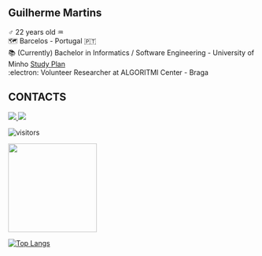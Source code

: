 ## Guilherme Martins

:male_sign: 22 years old :aquarius: <br>
🗺️ Barcelos - Portugal :portugal: <br>
📚 (Currently) Bachelor in Informatics / Software Engineering - University of Minho <a href="https://www.eng.uminho.pt/en/study/_layouts/15/UMinho.PortaisUOEI.UI/Pages/CatalogoCursoDetail.aspx?itemId=4699&catId=14" target="_blank">Study Plan</a>
 <br>
:electron: Volunteer Researcher at ALGORITMI Center - Braga <br>

## CONTACTS
  
<div> 
  <a href="mailto:guissmartins.work@gmail.com" target="_blank">
    <img src="https://img.shields.io/badge/Gmail-D14836?style=for-the-badge&logo=gmail&logoColor=white">
    </a>
  <a href="https://www.linkedin.com/in/guilherme-martins-92024614b/" target="_blank">
    <img src="https://img.shields.io/badge/LinkedIn-0077B5?style=for-the-badge&logo=linkedin&logoColor=white">
    </a>
  
  
![visitors](https://visitor-badge.glitch.me/badge?page_id=page.id)

<img height="180em" src="https://github-readme-stats.vercel.app/api?username=GuiSSMartins&show_icons=true&hide_border=true&&count_private=true&include_all_commits=true&theme=tokyonight" />

[![Top Langs](https://github-readme-stats.vercel.app/api/top-langs/?username=GuiSSMartins&theme=tokyonight)](https://github.com/GuiSSMartins/github-readme-stats)
